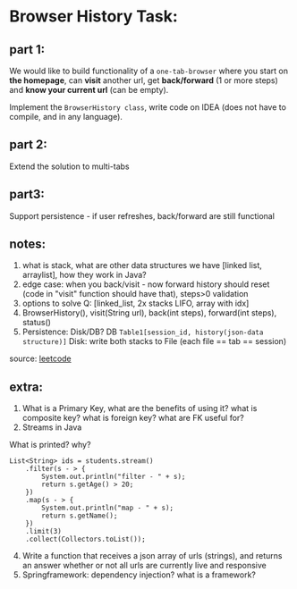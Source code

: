 # Browser History Task:

## part 1:
We would like to build functionality of a ```one-tab-browser``` where you start on **the homepage**, can **visit** another url, get **back/forward** (1 or more steps) and **know your current url** (can be empty). 

Implement the ```BrowserHistory class```, write code on IDEA (does not have to compile, and in any language).

## part 2:
Extend the solution to multi-tabs

## part3:
Support persistence - if user refreshes, back/forward are still functional

## notes:
1. what is stack, what are other data structures we have [linked list, arraylist], how they work in Java?
2. edge case: when you back/visit - now forward history should reset (code in "visit" function should have that), steps>0 validation
3. options to solve Q: [linked_list, 2x stacks LIFO, array with idx]
4. BrowserHistory(), visit(String url), back(int steps), forward(int steps), status()
5. Persistence: Disk/DB? DB ```Table1[session_id, history(json-data structure)]``` Disk: write both stacks to File (each file == tab == session)

source: [leetcode](https://leetcode.com/problems/design-browser-history/)

## extra:
1. What is a Primary Key, what are the benefits of using it? what is composite key? what is foreign key? what are FK useful for?
2. Streams in Java

What is printed? why?
```
List<String> ids = students.stream() 
    .filter(s - > { 
        System.out.println("filter - " + s); 
        return s.getAge() > 20; 
    })
    .map(s - > { 
        System.out.println("map - " + s); 
        return s.getName(); 
    }) 
    .limit(3) 
    .collect(Collectors.toList());
```
4. Write a function that receives a json array of urls (strings), and returns an answer whether or not all urls are currently live and responsive
5. Springframework: dependency injection? what is a framework? 
